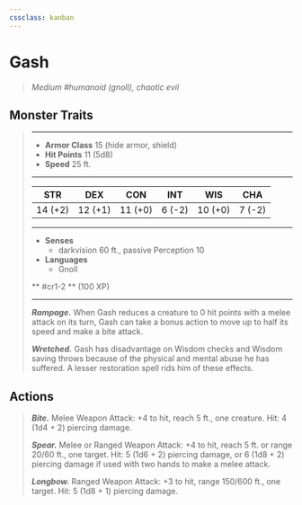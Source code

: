 ```yaml
---
cssclass: kanban
---
```


# Gash
>*Medium #humanoid (gnoll), chaotic evil*
## Monster Traits
>___
>- **Armor Class** 15 (hide armor, shield)
>- **Hit Points** 11 (5d8)
>- **Speed** 25 ft.
>___
>|STR|DEX|CON|INT|WIS|CHA|
>|:---:|:---:|:---:|:---:|:---:|:---:|
>|14 (+2)|12 (+1)|11 (+0)|6 (-2)|10 (+0)|7 (-2)|
>___
>- **Senses**
>	 - darkvision 60 ft., passive Perception 10
>- **Languages**
>	 - Gnoll
>
> ** #cr1-2 ** (100 XP)
>___
>***Rampage.*** When Gash reduces a creature to 0 hit points with a melee attack on its turn, Gash can take a bonus action to move up to half its speed and make a bite attack.  
>
>***Wretched.*** Gash has disadvantage on Wisdom checks and Wisdom saving throws because of the physical and mental abuse he has suffered. A lesser restoration spell rids him of these effects.  
>
## Actions
>***Bite.*** Melee Weapon Attack: +4 to hit, reach 5 ft., one creature. Hit: 4 (1d4 + 2) piercing damage.  
>
>***Spear.*** Melee  or Ranged Weapon Attack: +4 to hit, reach 5 ft. or range 20/60 ft., one target. Hit: 5 (1d6 + 2) piercing damage, or 6 (1d8 + 2) piercing damage if used with two hands to make a melee attack.  
>
>***Longbow.*** Ranged Weapon Attack: +3 to hit, range 150/600 ft., one target. Hit: 5 (1d8 + 1) piercing damage.